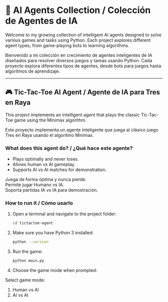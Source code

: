 # 🤖 AI Agents Collection / Colección de Agentes de IA

Welcome to my growing collection of intelligent AI agents designed to solve various games and tasks using Python. Each project explores different agent types, from game-playing bots to learning algorithms.

Bienvenido a mi colección en crecimiento de agentes inteligentes de IA diseñados para resolver diversos juegos y tareas usando Python. Cada proyecto explora diferentes tipos de agentes, desde bots para juegos hasta algoritmos de aprendizaje.

---

## 🎮 Tic-Tac-Toe AI Agent / Agente de IA para Tres en Raya

This project implements an intelligent agent that plays the classic Tic-Tac-Toe game using the Minimax algorithm.

Este proyecto implementa un agente inteligente que juega al clásico juego Tres en Raya usando el algoritmo Minimax.

### What does this agent do? / ¿Qué hace este agente?

- Plays optimally and never loses.  
- Allows human vs AI gameplay.  
- Supports AI vs AI matches for demonstration.

Juega de forma óptima y nunca pierde.  
Permite jugar Humano vs IA.  
Soporta partidas IA vs IA para demostración.

### How to run it / Cómo usarlo

1. Open a terminal and navigate to the project folder:

   ```bash
   cd tictactoe-agent

2. Make sure you have Python 3 installed:

   ```bash
   python --version

3. Run the game:

   ```bash
   python main.py

4. Choose the game mode when prompted:

Select game mode:
1. Human vs AI
2. AI vs AI


